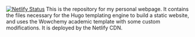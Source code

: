 [![Netlify Status](https://api.netlify.com/api/v1/badges/7d8cb177-ffcb-46c0-b401-9f2a85d975ed/deploy-status)](https://app.netlify.com/sites/abhinavnatarajan/deploys)
This is the repository for my personal webpage. It contains the files necessary for the Hugo templating engine to build a static website, and uses the Wowchemy academic template with some custom modifications. It is deployed by the Netlify CDN. 